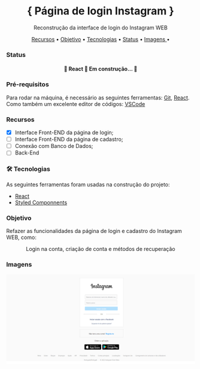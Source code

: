 <h1 align="center"> { Página de login Instagram } </h1>
<p align="center"> Reconstrução da interface de login do Instagram WEB</p>

<p align="center">
 <a href="#recursos">Recursos</a> •
  <a href="#objetivo">Objetivo</a> •
 <a href="#tecnologias">Tecnologias</a> • 
 <a href="#status">Status</a> • 
 <a href=#imagens"> Imagens </a> • 
</p>


### Status


<h4 align="center"> 
	🚧  React 🚀 Em construção...  🚧
</h4>



### Pré-requisitos

Para rodar na máquina, é necessário as seguintes ferramentas: 
[Git](https://git-scm.com), [React](https://pt-br.reactjs.org/). 
Como também um excelente editor de códigos:  [VSCode](https://code.visualstudio.com/)


### Recursos

- [x] Interface Front-END da página de login;
- [ ] Interface Front-END da página de cadastro;
- [ ] Conexão com Banco de Dados;
- [ ] Back-End

### 🛠 Tecnologias

As seguintes ferramentas foram usadas na construção do projeto:

- [React](https://pt-br.reactjs.org/)
- [Styled Componnents](https://styled-components.com/)

### Objetivo

Refazer as funcionalidades da página de login e cadastro do Instagram WEB, como: 
 <p align="center">Login na conta, criação de conta e métodos de recuperação</p>



### Imagens

![Screenshot](read-instagram.png)

